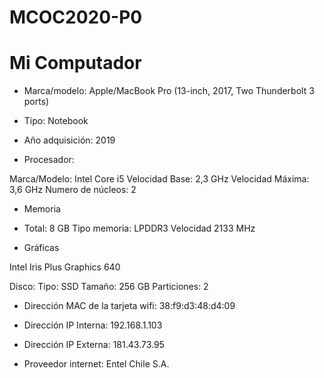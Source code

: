 # MCOC2020-P0
# Mi Computador

+ Marca/modelo: Apple/MacBook Pro (13-inch, 2017, Two Thunderbolt 3 ports)

+ Tipo: Notebook

+ Año adquisición: 2019

+ Procesador:

 Marca/Modelo: Intel Core i5
 Velocidad Base: 2,3 GHz
 Velocidad Máxima: 3,6 GHz
 Numero de núcleos: 2

+ Memoria

 * Total: 8 GB
 Tipo memoria: LPDDR3
 Velocidad 2133 MHz

+ Gráficas

 Intel Iris Plus Graphics 640

 Disco:
 Tipo: SSD
 Tamaño: 256 GB
 Particiones: 2

+ Dirección MAC de la tarjeta wifi: 38:f9:d3:48:d4:09

+ Dirección IP Interna: 192.168.1.103

+ Dirección IP Externa: 181.43.73.95
 
+ Proveedor internet: Entel Chile S.A.
